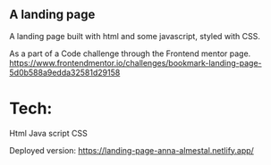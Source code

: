 
## A landing page

A landing page built with html and some javascript, styled with CSS.

As a part of a Code challenge through the Frontend mentor page.
https://www.frontendmentor.io/challenges/bookmark-landing-page-5d0b588a9edda32581d29158

# Tech:
Html
Java script
CSS

Deployed version:
https://landing-page-anna-almestal.netlify.app/


